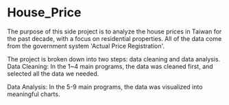 # House_Price
The purpose of this side project is to analyze the house prices in Taiwan for the past decade, with a focus on residential properties. 
All of the data come from the government system 'Actual Price Registration'.

The project is broken down into two steps: data cleaning and data analysis.
Data Cleaning:
In the 1~4 main programs, the data was cleaned first, and selected all the data we needed.

Data Analysis:
In the 5-9 main programs, the data was visualized into meaningful charts.
